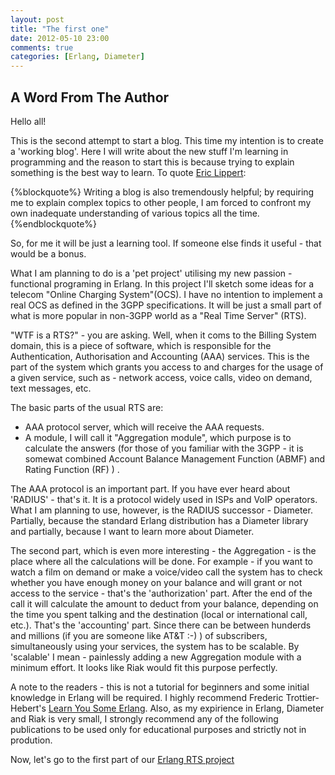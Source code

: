 ```yaml
---
layout: post
title: "The first one"
date: 2012-05-10 23:00
comments: true
categories: [Erlang, Diameter]
---
```


A Word From The Author
------------------------

Hello all! 

This is the second attempt to start a blog. This time my intention is to create a 'working blog'. Here I will write about the new stuff I'm learning in programming and the reason to start this is because trying to explain something is the best way to learn. To quote [Eric Lippert](http://blogs.msdn.com/b/ericlippert/):

{%blockquote%}
Writing a blog is also tremendously helpful; by requiring me to explain complex topics to other people, I am forced to confront my own inadequate understanding of various topics all the time.
{%endblockquote%}

So, for me it will be just a learning tool. If someone else finds it useful - that would be a bonus. 

What I am planning to do is a 'pet project' utilising my new passion - functional programing in Erlang. In this project I'll sketch some ideas for a telecom "Online Charging System"(OCS). I have no intention to implement a real OCS as defined in the 3GPP specifications. It will be just a small part of what is more popular in non-3GPP world as a "Real Time Server" (RTS). 

"WTF is a RTS?" - you are asking. Well, when it coms to the Billing System domain, this is a piece of software, which is responsible for the Authentication, Authorisation and Accounting (AAA) services. This is the part of the system which grants you access to and charges for the usage of a given service, such as - network access, voice calls, video on demand, text messages, etc. 
  
The basic parts of the usual RTS are: 

* AAA protocol server, which will receive the AAA requests.
* A module, I will call it "Aggregation module", which purpose is to calculate the answers (for those of you familiar with the 3GPP - it is somewat combined Account Balance Management Function (ABMF) and Rating Function (RF) ) .

The AAA protocol is an important part. If you have ever heard about 'RADIUS' - that's it. It is a protocol widely used in ISPs and VoIP operators. What I am planning to use, however, is the RADIUS successor - Diameter. Partially, because the standard Erlang distribution has a Diameter library and partially, because I want to learn more about Diameter. 

The second part, which is even more interesting - the Aggregation - is the place where all the calculations will be done. For example - if you want to watch a film on demand or make a voice/video call the system has to check whether you have enough money on your balance and will grant or not access to the service - that's the 'authorization' part. After the end of the call it will calculate the amount to deduct from your balance, depending on the time you spent talking and the destination (local or international call, etc.). That's the 'accounting' part. Since there can be between hunderds and millions (if you are someone like AT&T :-)  ) of subscribers, simultaneously using your services, the system has to be scalable. By 'scalable' I mean - painlessly adding a new Aggregation module with a minimum effort. It looks like Riak would fit this purpose perfectly.

A note to the readers - this is not a tutorial for beginners and some initial knowledge in Erlang will be required. I highly recommend Frederic Trottier-Hebert's [Learn You Some Erlang](http://learnyousomeerlang.com). Also, as my expirience in Erlang, Diameter and Riak is very small, I strongly recommend any of the following publications to be used only for educational purposes and strictly not in prodution.

Now, let's go to the first part of our [Erlang RTS project](http://localhost:4000/blog/2012/05/13/erlang-real-time-server-part-1-diameter-server/)
